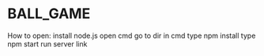 # BALL_GAME
How to open:
  install node.js
  open cmd
  go to dir in cmd
  type npm install
  type npm start
  run server link
